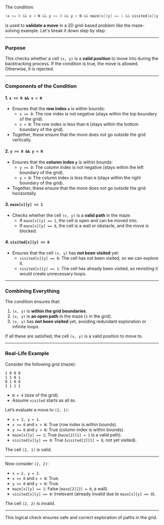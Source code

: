The condition:

```cpp
(x >= 0 && x < N && y >= 0 && y < N && maze[x][y] == 1 && visited[x][y] == 0)
```

is used to **validate a move** in a 2D grid-based problem like the maze-solving example. Let's break it down step by step:

---

### **Purpose**
This checks whether a cell `(x, y)` is a **valid position** to move into during the backtracking process. If the condition is true, the move is allowed. Otherwise, it is rejected.

---

### **Components of the Condition**

#### 1. **`x >= 0 && x < N`**
   - Ensures that the **row index `x`** is within bounds:
     - `x >= 0`: The row index is not negative (stays within the top boundary of the grid).
     - `x < N`: The row index is less than `N` (stays within the bottom boundary of the grid).
   - Together, these ensure that the move does not go outside the grid vertically.

#### 2. **`y >= 0 && y < N`**
   - Ensures that the **column index `y`** is within bounds:
     - `y >= 0`: The column index is not negative (stays within the left boundary of the grid).
     - `y < N`: The column index is less than `N` (stays within the right boundary of the grid).
   - Together, these ensure that the move does not go outside the grid horizontally.

#### 3. **`maze[x][y] == 1`**
   - Checks whether the cell `(x, y)` is a **valid path** in the maze:
     - If `maze[x][y] == 1`, the cell is open and can be moved into.
     - If `maze[x][y] == 0`, the cell is a wall or obstacle, and the move is blocked.

#### 4. **`visited[x][y] == 0`**
   - Ensures that the cell `(x, y)` has **not been visited** yet:
     - `visited[x][y] == 0`: The cell has not been visited, so we can explore it.
     - `visited[x][y] == 1`: The cell has already been visited, so revisiting it would create unnecessary loops.

---

### **Combining Everything**
The condition ensures that:
1. `(x, y)` is **within the grid boundaries**.
2. `(x, y)` is **an open path** in the maze (`1` in the grid).
3. `(x, y)` has **not been visited** yet, avoiding redundant exploration or infinite loops.

If all these are satisfied, the cell `(x, y)` is a valid position to move to.

---

### **Real-Life Example**
Consider the following grid (maze):
```
1 0 0 0
1 1 0 1
0 1 0 0
1 1 1 1
```
- `N = 4` (size of the grid).
- Assume `visited` starts as all `0`s.

Let’s evaluate a move to `(2, 1)`:
- `x = 2, y = 1`.
- `x >= 0` and `x < N`: True (row index is within bounds).
- `y >= 0` and `y < N`: True (column index is within bounds).
- `maze[x][y] == 1`: True (`maze[2][1] = 1` is a valid path).
- `visited[x][y] == 0`: True (`visited[2][1] = 0`, not yet visited).

The cell `(2, 1)` is valid.

---

Now consider `(2, 2)`:
- `x = 2, y = 2`.
- `x >= 0` and `x < N`: True.
- `y >= 0` and `y < N`: True.
- `maze[x][y] == 1`: False (`maze[2][2] = 0`, a wall).
- `visited[x][y] == 0`: Irrelevant (already invalid due to `maze[x][y] == 0`).

The cell `(2, 2)` is invalid.

---

This logical check ensures safe and correct exploration of paths in the grid.
